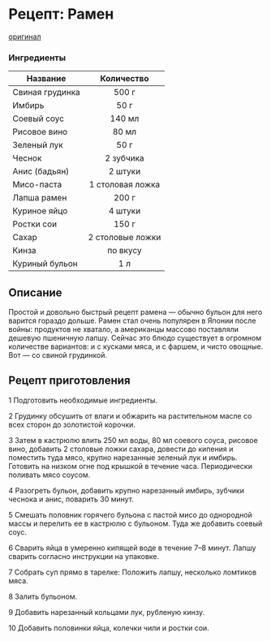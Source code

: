 
# Рецепт: Рамен
[оригинал](https://eda.ru/recepty/supy/ramen-114793)

### Ингредиенты
| Название        	| Количество    |
| -------------   	|:-------------:|
| Свиная грудинка  	| 500 г 		|
| Имбирь 	| 50 г      	|
| Соевый соус	| 140 мл     	|
|Рисовое вино|80 мл|
|Зеленый лук|50 г|
|Чеснок|2 зубчика|
|Анис (бадьян)|2 штуки|
|Мисо-паста|1 столовая ложка|
|Лапша рамен|200 г|
|Куриное яйцо|4 штуки|
|Ростки сои|150 г|
|Сахар|2 столовые ложки|
|Кинза|по вкусу|
|Куриный бульон|1 л|


## Описание
Простой и довольно быстрый рецепт рамена — обычно бульон для него варится гораздо дольше. Рамен стал очень популярен в Японии после войны: продуктов не хватало, а американцы массово поставляли дешевую пшеничную лапшу. Сейчас это блюдо существует в огромном количестве вариантов: и с кусками мяса, и с фаршем, и чисто овощные. Вот — со свиной грудинкой.

## Рецепт приготовления
1 Подготовить необходимые ингредиенты.

2 Грудинку обсушить от влаги и обжарить на растительном масле со всех сторон до золотистой корочки.

3 Затем в кастрюлю влить 250 мл воды, 80 мл соевого соуса, рисовое вино, добавить 2 столовые ложки сахара, довести до кипения и поместить туда мясо, крупно нарезанные зеленый лук и имбирь. Готовить на низком огне под крышкой в течение часа. Периодически поливать мясо соусом.

4 Разогреть бульон, добавить крупно нарезанный имбирь, зубчики чеснока и анис, поварить 30 минут.

5 Смешать половник горячего бульона с пастой мисо до однородной массы и перелить ее в кастрюлю с бульоном. Туда же добавить соевый соус.

6 Сварить яйца в умеренно кипящей воде в течение 7–8 минут. Лапшу сварить согласно инструкции на упаковке.

7 Собрать суп прямо в тарелке: Положить лапшу, несколько ломтиков мяса.

8 Залить бульоном.

9 Добавить нарезанный кольцами лук, рубленую кинзу.

10 Добавить половинки яйца, колечки чили и ростки сои.



